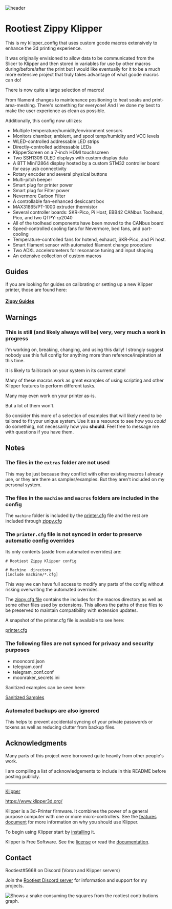 <!--
 Copyright (C) 2022 Chris Laprade (chris@rootiest.com)

 This file is part of zippy_config.

 zippy_config is free software: you can redistribute it and/or modify
 it under the terms of the GNU General Public License as published by
 the Free Software Foundation, either version 3 of the License, or
 (at your option) any later version.

 zippy_config is distributed in the hope that it will be useful,
 but WITHOUT ANY WARRANTY; without even the implied warranty of
 MERCHANTABILITY or FITNESS FOR A PARTICULAR PURPOSE.  See the
 GNU General Public License for more details.

 You should have received a copy of the GNU General Public License
 along with zippy_config.  If not, see <http://www.gnu.org/licenses/>.
-->

![header](guides/resources/pretty_header.png)

# Rootiest Zippy Klipper

This is my klipper_config that uses custom gcode macros extensively to enhance the 3d printing experience.

It was originally envisioned to allow data to be communicated from the Slicer to Klipper and then stored in variables for use by other macros during/before/after the print but I would like eventually for it to be a much more extensive project that truly takes advantage of what gcode macros can do!

There is now quite a large selection of macros!

From filament changes to maintenance positioning to heat soaks and print-area-meshing. There's something for everyone! And I've done my best to make the user experience as clean as possible.

Additionally, this config now utilizes:

- Multiple temperature/humidity/environment sensors
- Monitors chamber, ambient, and spool temp/humidity and VOC levels
- WLED-controlled addressable LED strips
- Directly-controlled addressable LEDs
- KlipperScreen on a 7-inch HDMI touchscreen
- Two SSH1306 OLED displays with custom display data
- A BTT Mini12864 display hosted by a custom STM32 controller board for easy usb connectivity
- Rotary encoder and several physical buttons
- Multi-pitch beeper
- Smart plug for printer power
- Smart plug for Filter power
- Nevermore Carbon Filter
- A controllable fan-enhanced desiccant box
- MAX31865/PT-1000 extruder thermistor
- Several controller boards: SKR-Pico, Pi Host, EBB42 CANbus Toolhead, Pico, and two QTPY-rp2040
- All of the toolhead components have been moved to the CANbus board
- Speed-controlled cooling fans for Nevermore, bed fans, and part-cooling
- Temperature-controlled fans for hotend, exhaust, SKR-Pico, and Pi host.
- Smart filament sensor with automated filament change procedure
- Two ADXL accelerometers for resonance tuning and input shaping
- An extensive collection of custom macros

## Guides

If you are looking for guides on calibrating or setting up a new Klipper printer, those are found here:

#### [Zippy Guides](https://github.com/rootiest/zippy_guides)

## Warnings

### This is still (and likely always will be) very, very much a work in progress

I'm working on, breaking, changing, and using this daily! I strongly suggest nobody use this full config for anything more than reference/inspiration at this time.

It is likely to fail/crash on your system in its current state!

Many of these macros work as great examples of using scripting and other Klipper features to perform different tasks.

Many may even work on your printer as-is.

But a lot of them won't.

So consider this more of a selection of examples that will likely need to be tailored to fit your unique system. Use it as a resource to see how you _could_ do something, not necessarily how you **should**. Feel free to message me with questions if you have them.

## Notes

### The files in the `extras` folder are **not used**

This may be just because they conflict with other existing macros I already use, or they are there as samples/examples. But they aren't included on my personal system.

### The files in the `machine` and `macros` folders are included in the config

The `machine` folder is included by the [printer.cfg](extras/samples/printer.cfg) file and the rest are included through [zippy.cfg](machine/zippy.cfg)

### The `printer.cfg` file is not synced in order to preserve automatic config overrides

Its only contents (aside from automated overrides) are:

    # Rootiest Zippy Klipper config

    # Machine  directory
    [include machine/*.cfg]

This way we can have full access to modify any parts of the config without risking overwriting the automated overrides.

The [zippy.cfg file](machine/zippy.cfg) contains the includes for the macros directory as well as some other files used by extensions. This allows the paths of those files to be preserved to maintain compatibility with extension updates.

A snapshot of the printer.cfg file is available to see here:

[printer.cfg](extras/samples/printer.cfg)

### The following files are not synced for privacy and security purposes

- mooncord.json
- telegram.conf
- telegram_conf.conf
- moonraker_secrets.ini

Sanitized examples can be seen here:

[Sanitized Samples](extras/samples/README)

### Automated backups are also ignored

This helps to prevent accidental syncing of your private passwords or tokens as well as reducing clutter from backup files.

## Acknowledgments

Many parts of this project were borrowed quite heavily from other people's work.

I am compiling a list of acknowledgements to include in this README before posting publicly.

---

[Klipper](https://www.klipper3d.org/)

<https://www.klipper3d.org/>

Klipper is a 3d-Printer firmware. It combines the power of a general
purpose computer with one or more micro-controllers. See the
[features document](https://www.klipper3d.org/Features.html) for more
information on why you should use Klipper.

To begin using Klipper start by
[installing](https://www.klipper3d.org/Installation.html) it.

Klipper is Free Software. See the [license](COPYING) or read the
[documentation](https://www.klipper3d.org/Overview.html).

## Contact

Rootiest#5668 on Discord (Voron and Klipper servers)

Join the [Rootiest Discord server](https://discord.gg/AYjVSvrVF2) for information and support for my projects.

<picture>
  <source media="(prefers-color-scheme: dark)" srcset="https://raw.githubusercontent.com/rootiest/zippy_guides/main/resources/github-snake-dark.svg">
  <source media="(prefers-color-scheme: light)" srcset="https://raw.githubusercontent.com/rootiest/zippy_guides/main/resources/github-snake.svg">
  <img alt="Shows a snake consuming the squares from the rootiest contributions graph." src="https://raw.githubusercontent.com/rootiest/zippy_guides/main/resources/github-snake.svg">
</picture>
